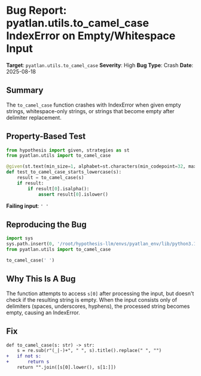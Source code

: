 # Bug Report: pyatlan.utils.to_camel_case IndexError on Empty/Whitespace Input

**Target**: `pyatlan.utils.to_camel_case`
**Severity**: High
**Bug Type**: Crash
**Date**: 2025-08-18

## Summary

The `to_camel_case` function crashes with IndexError when given empty strings, whitespace-only strings, or strings that become empty after delimiter replacement.

## Property-Based Test

```python
from hypothesis import given, strategies as st
from pyatlan.utils import to_camel_case

@given(st.text(min_size=1, alphabet=st.characters(min_codepoint=32, max_codepoint=126)))
def test_to_camel_case_starts_lowercase(s):
    result = to_camel_case(s)
    if result:
        if result[0].isalpha():
            assert result[0].islower()
```

**Failing input**: `' '`

## Reproducing the Bug

```python
import sys
sys.path.insert(0, '/root/hypothesis-llm/envs/pyatlan_env/lib/python3.13/site-packages')
from pyatlan.utils import to_camel_case

to_camel_case(' ')
```

## Why This Is A Bug

The function attempts to access `s[0]` after processing the input, but doesn't check if the resulting string is empty. When the input consists only of delimiters (spaces, underscores, hyphens), the processed string becomes empty, causing an IndexError.

## Fix

```diff
def to_camel_case(s: str) -> str:
    s = re.sub(r"(_|-)+", " ", s).title().replace(" ", "")
+   if not s:
+       return s
    return "".join([s[0].lower(), s[1:]])
```